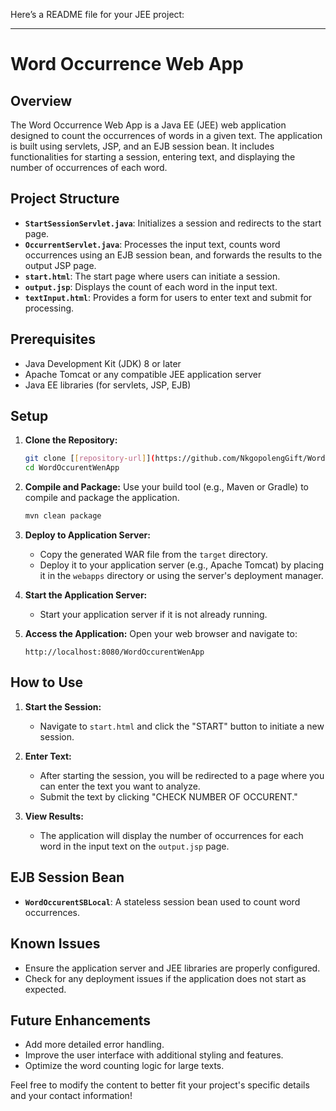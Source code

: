 Here’s a README file for your JEE project:

---

# Word Occurrence Web App

## Overview

The Word Occurrence Web App is a Java EE (JEE) web application designed to count the occurrences of words in a given text. The application is built using servlets, JSP, and an EJB session bean. It includes functionalities for starting a session, entering text, and displaying the number of occurrences of each word.

## Project Structure

- **`StartSessionServlet.java`**: Initializes a session and redirects to the start page.
- **`OccurrentServlet.java`**: Processes the input text, counts word occurrences using an EJB session bean, and forwards the results to the output JSP page.
- **`start.html`**: The start page where users can initiate a session.
- **`output.jsp`**: Displays the count of each word in the input text.
- **`textInput.html`**: Provides a form for users to enter text and submit for processing.

## Prerequisites

- Java Development Kit (JDK) 8 or later
- Apache Tomcat or any compatible JEE application server
- Java EE libraries (for servlets, JSP, EJB)

## Setup

1. **Clone the Repository:**
   ```bash
   git clone [[repository-url]](https://github.com/NkgopolengGift/WordOccurentWenApp.git)
   cd WordOccurentWenApp
   ```

2. **Compile and Package:**
   Use your build tool (e.g., Maven or Gradle) to compile and package the application.
   ```bash
   mvn clean package
   ```

3. **Deploy to Application Server:**
   - Copy the generated WAR file from the `target` directory.
   - Deploy it to your application server (e.g., Apache Tomcat) by placing it in the `webapps` directory or using the server's deployment manager.

4. **Start the Application Server:**
   - Start your application server if it is not already running.

5. **Access the Application:**
   Open your web browser and navigate to:
   ```text
   http://localhost:8080/WordOccurentWenApp
   ```

## How to Use

1. **Start the Session:**
   - Navigate to `start.html` and click the "START" button to initiate a new session.

2. **Enter Text:**
   - After starting the session, you will be redirected to a page where you can enter the text you want to analyze.
   - Submit the text by clicking "CHECK NUMBER OF OCCURENT."

3. **View Results:**
   - The application will display the number of occurrences for each word in the input text on the `output.jsp` page.

## EJB Session Bean

- **`WordOccurentSBLocal`**: A stateless session bean used to count word occurrences.

## Known Issues

- Ensure the application server and JEE libraries are properly configured.
- Check for any deployment issues if the application does not start as expected.

## Future Enhancements

- Add more detailed error handling.
- Improve the user interface with additional styling and features.
- Optimize the word counting logic for large texts.

Feel free to modify the content to better fit your project's specific details and your contact information!
